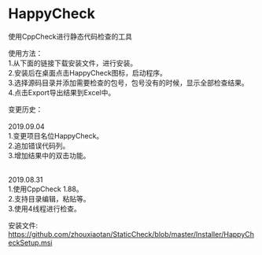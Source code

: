 # HappyCheck
使用CppCheck进行静态代码检查的工具

使用方法：<br>
1.从下面的链接下载安装文件，进行安装。<br>
2.安装后在桌面点击HappyCheck图标，启动程序。<br>
3.选择源码目录并添加需要检查的包号，包号没有的时候，显示全部检查结果。<br>
4.点击Export导出结果到Excel中。<br>

变更历史：<br>
<br>
2019.09.04
<br>
1.变更项目名位HappyCheck。<br>
2.追加错误代码列。<br>
3.增加结果中的双击功能。<br>

<br>
2019.08.31
<br>
1.使用CppCheck 1.88。<br>
2.支持目录编辑，粘贴等。<br>
3.使用4线程进行检查。


安装文件:<br>
https://github.com/zhouxiaotan/StaticCheck/blob/master/Installer/HappyCheckSetup.msi
